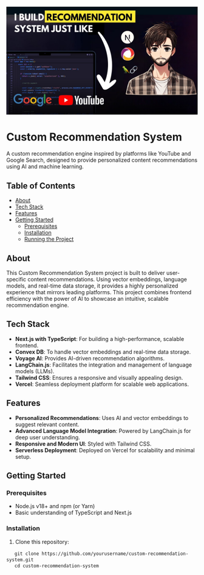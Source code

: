 ![Project Logo](https://github.com/asimar007/Cross-Region-Migration-of-AWS-EBS-Volumes/blob/main/Screenshot/customRecomSys/Project%20Thumbnail.png?raw=true)

# Custom Recommendation System

A custom recommendation engine inspired by platforms like YouTube and Google Search, designed to provide personalized content recommendations using AI and machine learning.

## Table of Contents

- [About](#about)
- [Tech Stack](#tech-stack)
- [Features](#features)
- [Getting Started](#getting-started)
  - [Prerequisites](#prerequisites)
  - [Installation](#installation)
  - [Running the Project](#running-the-project)

## About

This Custom Recommendation System project is built to deliver user-specific content recommendations. Using vector embeddings, language models, and real-time data storage, it provides a highly personalized experience that mirrors leading platforms. This project combines frontend efficiency with the power of AI to showcase an intuitive, scalable recommendation engine.

## Tech Stack

- **Next.js with TypeScript**: For building a high-performance, scalable frontend.
- **Convex DB**: To handle vector embeddings and real-time data storage.
- **Voyage AI**: Provides AI-driven recommendation algorithms.
- **LangChain.js**: Facilitates the integration and management of language models (LLMs).
- **Tailwind CSS**: Ensures a responsive and visually appealing design.
- **Vercel**: Seamless deployment platform for scalable web applications.

## Features

- **Personalized Recommendations**: Uses AI and vector embeddings to suggest relevant content.
- **Advanced Language Model Integration**: Powered by LangChain.js for deep user understanding.
- **Responsive and Modern UI**: Styled with Tailwind CSS.
- **Serverless Deployment**: Deployed on Vercel for scalability and minimal setup.

## Getting Started

### Prerequisites

- Node.js v18+ and npm (or Yarn)
- Basic understanding of TypeScript and Next.js

### Installation

1. Clone this repository:

```
   git clone https://github.com/yourusername/custom-recommendation-system.git
   cd custom-recommendation-system
```
